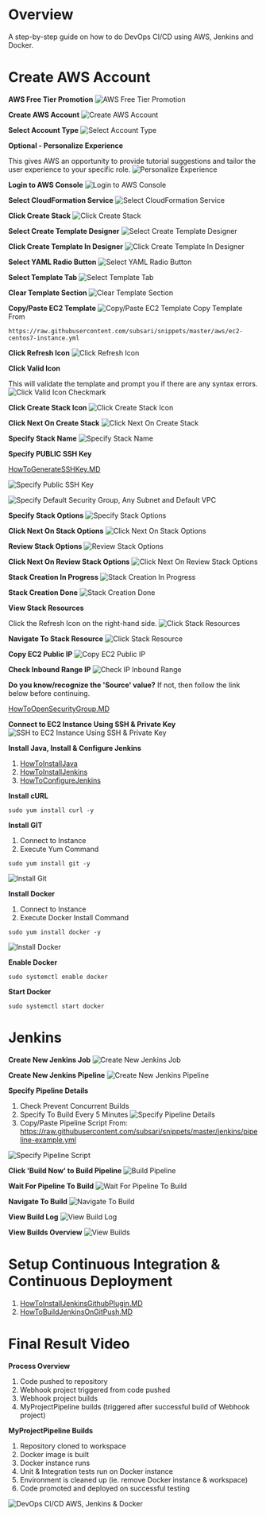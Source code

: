 # Overview
A step-by-step guide on how to do DevOps CI/CD using AWS, Jenkins and Docker.

# Create AWS Account
**AWS Free Tier Promotion**
![AWS Free Tier Promotion](screenshots/aws/1-aws-free-tier-promotion.png)

**Create AWS Account**
![Create AWS Account](screenshots/aws/2-create-aws-account.png)

**Select Account Type**
![Select Account Type](screenshots/aws/3-setup-account-type.png)

**Optional - Personalize Experience**

This gives AWS an opportunity to provide tutorial suggestions and tailor the user experience to your specific role.
![Personalize Experience](screenshots/aws/4-personalize-aws-experience.png)

**Login to AWS Console**
![Login to AWS Console](screenshots/aws/5-login-to-aws-console.png)

**Select CloudFormation Service**
![Select CloudFormation Service](screenshots/aws/6-select-cloud-formation-service.png)

**Click Create Stack**
![Click Create Stack](screenshots/aws/7-create-aws-stack.png)

**Select Create Template Designer**
![Select Create Template Designer](screenshots/aws/8-create-aws-template-designer.png)

**Click Create Template In Designer**
![Click Create Template In Designer](screenshots/aws/9-create-template-in-designer.png)

**Select YAML Radio Button**
![Select YAML Radio Button](screenshots/aws/10-select-yaml.png)

**Select Template Tab**
![Select Template Tab](screenshots/aws/11-select-template-tab.png)

**Clear Template Section**
![Clear Template Section](screenshots/aws/12-clear-everything-in-template-section.png)

**Copy/Paste EC2 Template**
![Copy/Paste EC2 Template](screenshots/aws/13-paste-ec2-instance-template.png)
Copy Template From
```
https://raw.githubusercontent.com/subsari/snippets/master/aws/ec2-centos7-instance.yml
```

**Click Refresh Icon**
![Click Refresh Icon](screenshots/aws/14-click-refresh-icon.png)

**Click Valid Icon**

This will validate the template and prompt you if there are any syntax errors.
![Click Valid Icon Checkmark](screenshots/aws/15-click-validate-icon.png)

**Click Create Stack Icon**
![Click Create Stack Icon](screenshots/aws/16-click-create-stack-icon.png)

**Click Next On Create Stack**
![Click Next On Create Stack](screenshots/aws/17-click-next-on-create-stack.png)

**Specify Stack Name**
![Specify Stack Name](screenshots/aws/18-specify-stack-name.png)

**Specify PUBLIC SSH Key**

[HowToGenerateSSHKey.MD](HowToGenerateSSHKey.MD)

![Specify Public SSH Key](screenshots/aws/19-specify-ssh-key-security-group-subnet-vpc.png)

![Specify Default Security Group, Any Subnet and Default VPC](screenshots/aws/19-specify-ssh-key-security-group-subnet-vpc.png)

**Specify Stack Options**
![Specify Stack Options](screenshots/aws/20-stack-options-leave-blank.png)

**Click Next On Stack Options**
![Click Next On Stack Options](screenshots/aws/21-click-next-on-stack-options.png)

**Review Stack Options**
![Review Stack Options](screenshots/aws/22-review-stack-options.png)

**Click Next On Review Stack Options**
![Click Next On Review Stack Options](screenshots/aws/23-click-next-on-review-stack-options.png)

**Stack Creation In Progress**
![Stack Creation In Progress](screenshots/aws/24-stack-creation-inprogress.png)

**Stack Creation Done**
![Stack Creation Done](screenshots/aws/25-stack-creation-done.png)

**View Stack Resources**

Click the Refresh Icon on the right-hand side.
![Click Stack Resources](screenshots/aws/26-stack-creation-resources.png)

**Navigate To Stack Resource**
![Click Stack Resource](screenshots/aws/27-click-stack-resource-link.png)

**Copy EC2 Public IP**
![Copy EC2 Public IP](screenshots/aws/28-copy-ec2-instance-ip.png)

**Check Inbound Range IP**
![Check IP Inbound Range](screenshots/aws/29-click-default-security-group.png)

<strong>Do you know/recognize the 'Source' value?</strong>
If not, then follow the link below before continuing.

[HowToOpenSecurityGroup.MD](HowToOpenSecurityGroup.MD)

**Connect to EC2 Instance Using SSH & Private Key**
![SSH to EC2 Instance Using SSH & Private Key](screenshots/aws/30-ssh-to-instance-specify-private-key.png)

**Install Java, Install & Configure Jenkins**
1. [HowToInstallJava](HowToInstallJava.MD)
2. [HowToInstallJenkins](HowToInstallJenkins.MD)
3. [HowToConfigureJenkins](HowToConfigureJenkins.MD)

**Install cURL**
```
sudo yum install curl -y
```

**Install GIT**
1. Connect to Instance
2. Execute Yum Command
```
sudo yum install git -y
```
![Install Git](screenshots/git/1-install-git.png)

**Install Docker**
1. Connect to Instance
2. Execute Docker Install Command
```
sudo yum install docker -y
```
![Install Docker](screenshots/docker/1-install-docker-command.png)

**Enable Docker**
```
sudo systemctl enable docker
```

**Start Docker**
```
sudo systemctl start docker
```

# Jenkins #
**Create New Jenkins Job**
![Create New Jenkins Job](screenshots/jenkins/9-create-new-job.png)

**Create New Jenkins Pipeline**
![Create New Jenkins Pipeline](screenshots/jenkins/10-create-new-pipeline.png)

**Specify Pipeline Details**

1. Check Prevent Concurrent Builds
2. Specify To Build Every 5 Minutes
![Specify Pipeline Details](screenshots/jenkins/11-specify-pipeline-details.png)
3. Copy/Paste Pipeline Script From: https://raw.githubusercontent.com/subsari/snippets/master/jenkins/pipeline-example.yml

![Specify Pipeline Script](screenshots/jenkins/12-specify-pipeline-script.png)

**Click 'Build Now' to Build Pipeline**
![Build Pipeline](screenshots/jenkins/13-build-pipeline.png)

**Wait For Pipeline To Build**
![Wait For Pipeline To Build](screenshots/jenkins/14-wait-for-build.png)

**Navigate To Build**
![Navigate To Build](screenshots/jenkins/15-navigate-to-build.png)

**View Build Log**
![View Build Log](screenshots/jenkins/16-view-build-log.png)

**View Builds Overview**
![View Builds](screenshots/jenkins/17-view-builds-overview.png)

# Setup Continuous Integration & Continuous Deployment
1. [HowToInstallJenkinsGithubPlugin.MD](HowToInstallJenkinsGithubPlugin.MD)
2. [HowToBuildJenkinsOnGitPush.MD](HowToBuildJenkinsOnGitPush.MD)

# Final Result Video
**Process Overview**

1. Code pushed to repository
2. Webhook project triggered from code pushed
3. Webhook project builds
4. MyProjectPipeline builds (triggered after successful build of Webhook project)

**MyProjectPipeline Builds**
1. Repository cloned to workspace
2. Docker image is built
3. Docker instance runs
4. Unit & Integration tests run on Docker instance
5. Environment is cleaned up (ie. remove Docker instance & workspace)
6. Code promoted and deployed on successful testing
 

![DevOps CI/CD AWS, Jenkins & Docker](screenshots/devops/devops-ci-cd-aws-jenkins-docker.gif)